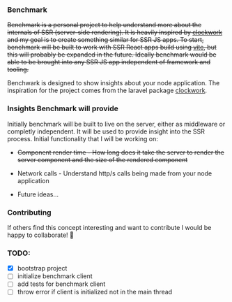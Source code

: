 ### Benchmark

~~Benchmark is a personal project to help understand more about the internals of SSR (server-side rendering). It is heavily inspired by [clockwork](https://github.com/itsgoingd/clockwork) and my goal is to create something similar for SSR JS apps. To start, benchmark will be built to work with SSR React apps build using [vite](https://vitejs.dev/), but this will probably be expanded in the future. Ideally benchmark would be able to be brought into any SSR JS app independent of framework and tooling.~~

Benchwark is designed to show insights about your node application. The inspiration for the project comes from the laravel package [clockwork](https://github.com/itsgoingd/clockwork).

### Insights Benchmark will provide

Initially benchmark will be built to live on the server, either as middleware or completly independent. It will be used to provide insight into the SSR process. Initial functionality that I will be working on:

- ~~Component render time - How long does it take the server to render the server component and the size of the rendered component~~

- Network calls - Understand http/s calls being made from your node application

- Future ideas...

### Contributing

If others find this concept interesting and want to contribute I would be happy to collaborate! 🎉

### TODO:

- [x] bootstrap project
- [ ] initialize benchmark client
- [ ] add tests for benchmark client
- [ ] throw error if client is initialized not in the main thread

